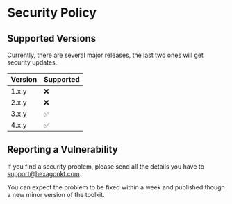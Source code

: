 
# Security Policy

## Supported Versions

Currently, there are several major releases, the last two ones will get security updates.

| Version | Supported          |
|---------|--------------------|
| 1.x.y   | :x:                |
| 2.x.y   | :x:                |
| 3.x.y   | :white_check_mark: |
| 4.x.y   | :white_check_mark: |

## Reporting a Vulnerability

If you find a security problem, please send all the details you have to [support@hexagonkt.com].

You can expect the problem to be fixed within a week and published though a new minor version of the
toolkit.

[support@hexagonkt.com]: mailto:support@hexagonkt.com
